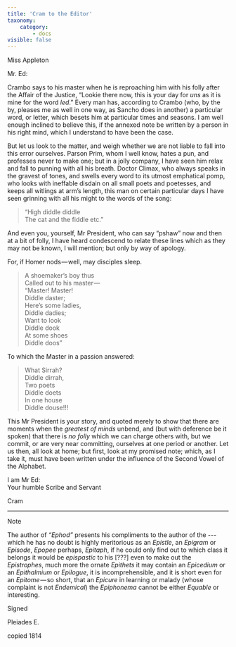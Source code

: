 ```yaml
---
title: 'Cram to the Editor'
taxonomy:
    category:
        - docs
visible: false
---
```


<div class="author">Miss Appleton</div>

Mr. Ed:

Crambo says to his master when he is reproaching him with his folly after the Affair of the Justice, “Lookie there now, this is your day for *uns* as it is mine for the word *led*.” Every man has, according to Crambo (who, by the by, pleases me as well in one way, as Sancho does in another) a particular word, or letter, which besets him at particular times and seasons. I am well enough inclined to believe this, if the annexed note be written by a person in his right mind, which I understand to have been the case.

But let us look to the matter, and weigh whether we are not liable to fall into this error ourselves. Parson Prim, whom I well know, hates a pun, and professes never to make one; but in a jolly company, I have seen him relax and fall to punning with all his breath. Doctor Climax, who always speaks in the gravest of tones, and swells every word to its utmost emphatical pomp, who looks with ineffable disdain on all small poets and poetesses, and keeps all witlings at arm’s length, this man on certain particular days I have seen grinning with all his might to the words of the song:    

> “High diddle diddle  
> The cat and the fiddle etc.”

And even you, yourself, Mr President, who can say “pshaw” now and then at a bit of folly, I have heard condescend to relate these lines which as they may not be known, I will mention; but only by way of apology.  

For, if Homer nods — well, may disciples sleep.

> A shoemaker’s boy thus  
> Called out to his master —   
> “Master! Master!  
> Diddle daster;  
> Here’s some ladies,  
> Diddle dadies;  
> Want to look  
> Diddle dook  
> At some shoes  
> Diddle doos”

To which the Master in a passion answered:

> What Sirrah?  
> Diddle dirrah,  
> Two poets  
> Diddle doets  
> In one house  
> Diddle douse!!!  

This Mr President is your story, and quoted merely to show that there are moments when the *greatest of minds* unbend, and (but with deference be it spoken) that there is *no folly* which we can charge others with, but we commit, or are very near committing, ourselves at one period or another. Let us then, all look at home; but first, look at my promised note; which, as I take it, must have been written under the influence of the Second Vowel of the Alphabet.

I am Mr Ed:  
Your humble Scribe and Servant  

Cram

---

<span class="title">Note</span>

The author of *“Ephod”* presents his compliments to the author of the --- which he has no doubt is highly meritorious as an *Epistle*, an *Epigram* or *Episode*, *Epopee* perhaps, *Epitaph*, if he could only find out to which class it belongs it would be *epispastic* to his <span data-tippy="illegible" class="red">[???]</span> even to make out the *Epistrophes*, much more the ornate *Epithets* it may contain an *Epicedium* or an *Epithalmium* or *Epilogue*, it is incomprehensible, and it is short even for an *Epitome* — so short, that an *Epicure* in learning or malady (whose complaint is not *Endemical*) the *Epiphonema* cannot be either *Equable* or interesting.

Signed

Pleiades E.

copied 1814